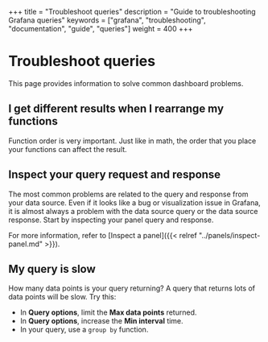 +++
title = "Troubleshoot queries"
description = "Guide to troubleshooting Grafana queries"
keywords = ["grafana", "troubleshooting", "documentation", "guide", "queries"]
weight = 400
+++

# Troubleshoot queries

This page provides information to solve common dashboard problems.

## I get different results when I rearrange my functions

Function order is very important. Just like in math, the order that you place your functions can affect the result.

## Inspect your query request and response

The most common problems are related to the query and response from your data source. Even if it looks
like a bug or visualization issue in Grafana, it is almost always a problem with the data source query or
the data source response. Start by inspecting your panel query and response.

For more information, refer to [Inspect a panel]({{< relref "../panels/inspect-panel.md" >}}).

## My query is slow

How many data points is your query returning? A query that returns lots of data points will be slow. Try this:
- In **Query options**, limit the **Max data points** returned.
- In **Query options**, increase the **Min interval** time.
- In your query, use a `group by` function.
